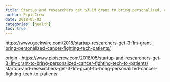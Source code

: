 ```yaml
---
title: Startup and researchers get $3.1M grant to bring personalized, cancer-fighting tech to patients
author: PipisCrew
date: 2018-05-03
categories: [health]
toc: true
---
```


https://www.geekwire.com/2018/startup-researchers-get-3-1m-grant-bring-personalized-cancer-fighting-tech-patients/

origin - https://www.pipiscrew.com/2018/05/startup-and-researchers-get-3-1m-grant-to-bring-personalized-cancer-fighting-tech-to-patients/ startup-and-researchers-get-3-1m-grant-to-bring-personalized-cancer-fighting-tech-to-patients
